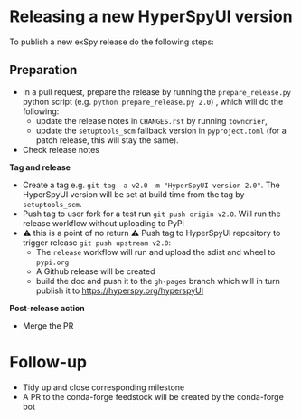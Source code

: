 # Releasing a new HyperSpyUI version

To publish a new exSpy release do the following steps:

## Preparation

- In a pull request, prepare the release by running the `prepare_release.py` python script (e.g. `python prepare_release.py 2.0`) , which will do the following:
  - update the release notes in `CHANGES.rst` by running `towncrier`,
  - update the `setuptools_scm` fallback version in `pyproject.toml` (for a patch release, this will stay the same).
- Check release notes

**Tag and release**

- Create a tag e.g. `git tag -a v2.0 -m "HyperSpyUI version 2.0"`. The HyperSpyUI version will
  be set at build time from the tag by `setuptools_scm`.
- Push tag to user fork for a test run `git push origin v2.0`. Will run the release
  workflow without uploading to PyPi
- :warning: this is a point of no return :warning: Push tag to HyperSpyUI repository to
  trigger release `git push upstream v2.0`:
  - The `release` workflow will run and upload the sdist and wheel to `pypi.org`
  - A Github release will be created
  - build the doc and push it to the `gh-pages` branch which will in turn publish
    it to https://hyperspy.org/hyperspyUI

**Post-release action**
- Merge the PR

Follow-up
=========

- Tidy up and close corresponding milestone
- A PR to the conda-forge feedstock will be created by the conda-forge bot
